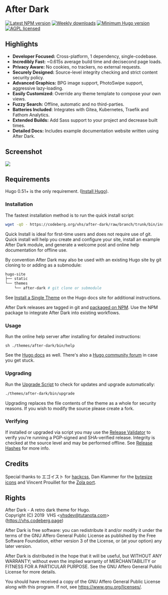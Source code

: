 # After Dark

[![Latest NPM version](https://flat.badgen.net/npm/v/after-dark)](https://www.npmjs.com/after-dark)
[![Weekly downloads](https://flat.badgen.net/npm/dw/after-dark)](https://www.npmjs.com/after-dark)
[![Minimum Hugo version](https://flat.badgen.net/badge/hugo/>=0.51/FF4088)](https://gohugo.io)
[![AGPL licensed](https://img.shields.io/npm/l/after-dark.svg?style=flat-square&longCache=true)](https://codeberg.org/vhs/after-dark/src/branch/trunk/COPYING)

## Highlights

- **Developer Focused:** Cross-platform, 1 dependency, single-codebase.
- **Incredibly Fast:** ~0.615s average build time and decisecond page loads.
- **Privacy Aware:** No cookies, no trackers, no external requests.
- **Securely Designed:** Source-level integrity checking and strict content security policy.
- **Advanced Graphics:** BPG image support, PhotoSwipe support, aggressive lazy-loading.
- **Easily Customized:** Override any theme template to compose your own views.
- **Fuzzy Search:** Offline, automatic and no third-parties.
- **Batteries Included**: Integrates with Gitea, Kubernetes, Traefik and Fathom Analytics.
- **Extended Builds:** Add Sass support to your project and decrease built times.
- **Detailed Docs:** Includes example documentation website written using After Dark.

## Screenshot

[![](https://codeberg.org/vhs/after-dark/raw/branch/trunk/docs/static/images/screenshots/after-dark-v6.15.0-homepage-fs8.png)](https://codeberg.org/vhs/after-dark)

## Requirements

Hugo 0.51+ is the only requirement. ([Install Hugo](https://gohugo.io/getting-started/installing/)).

### Installation

The fastest installation method is to run the quick install script:

```sh
wget -qO - https://codeberg.org/vhs/after-dark/raw/branch/trunk/bin/install | sh
```

Quick Install is ideal for first-time users and does not require use of git. Quick install will help you create and configure your site, install an example After Dark module, and generate a welcome post and online help documentation for offline use.

By convention After Dark may also be used with an existing Hugo site by git cloning to or adding as a submodule:

```sh
hugo-site
├── static
└── themes
    └── after-dark # git clone or submodule
```

See [Install a Single Theme](https://gohugo.io/themes/installing-and-using-themes/#install-a-single-theme) on the Hugo docs site for additional instructions.

After Dark releases are tagged in git and [packaged on NPM](https://www.npmjs.com/package/after-dark). Use the NPM package to integrate After Dark into existing workflows.

### Usage

Run the online help server after installing for detailed instructions:

```
sh ./themes/after-dark/bin/help
```

See the [Hugo docs](https://gohugo.io/documentation/) as well. There's also a [Hugo community forum](https://discourse.gohugo.io/) in case you get stuck.

### Upgrading

Run the [Upgrade Script](https://vhs.codeberg.page/after-dark/feature/upgrade-script/) to check for updates and upgrade automatically:

```sh
./themes/after-dark/bin/upgrade
```

Upgrading replaces the file contents of the theme as a whole for security reasons. If you wish to modify the source please create a fork.

### Verifying

If installed or upgraded via script you may use the [Release Validator](https://vhs.codeberg.page/after-dark/validate/) to verify you're running a PGP-signed and SHA-verified release. Integrity is checked at the source level and may be performed offline. See [Release Hashes](https://vhs.codeberg.page/after-dark/feature/release-hashes/) for more info.

## Credits

Special thanks to エゴイスト for [hackcss](https://codeberg.org/vhs/mirrors/hack), Dan Klammer for the [bytesize icons](https://codeberg.org/vhs/mirrors/bytesize-icons) and Vincent Prouillet for the [Zola port](https://www.getzola.org/themes/after-dark/).

## Rights

After Dark - A retro dark theme for Hugo.<br>
Copyright (C) 2019&nbsp;&nbsp;VHS &lt;vhsdev@tutanota.com&gt; (https://vhs.codeberg.page)

After Dark is free software: you can redistribute it and/or modify
it under the terms of the GNU Affero General Public License as published
by the Free Software Foundation, either version 3 of the License, or
(at your option) any later version.

After Dark is distributed in the hope that it will be useful,
but WITHOUT ANY WARRANTY; without even the implied warranty of
MERCHANTABILITY or FITNESS FOR A PARTICULAR PURPOSE.  See the
GNU Affero General Public License for more details.

You should have received a copy of the GNU Affero General Public License
along with this program.  If not, see <https://www.gnu.org/licenses/>.
